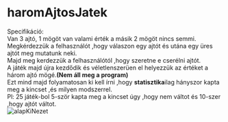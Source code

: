 # haromAjtosJatek
Specifikáció:
<br>
Van 3 ajtó, 1 mögöt van valami érték a másik 2 mögöt nincs semmi.
<br>
Megkérdezzük a felhasználót ,hogy válaszon egy ajtót és utána egy üres ajtót meg mutatunk neki.
<br>
Majd meg kerdezzük a felhasználótól ,hogy szeretne e cserélni ajtót.
<br>
A játék majd újra kezdődik és véletlenszerüen el helyezzük az értéket a három ajtó mögé.**(Nem áll meg a program)**
<br>
Ezt mind majd folyamatosan ki kell írni ,hogy **statisztika**ilag hányszor kapta meg a kincset ,és milyen modszerrel.
<br>
Pl: 25 játék-bol 5-ször kapta meg a kincset úgy ,hogy nem váltot és 10-szer ,hogy ajtót váltot.
<br>
![alapKiNezet](https://github.com/user-attachments/assets/3984e51b-fade-4b30-bbad-4eec80a4c8bd)
<br>
